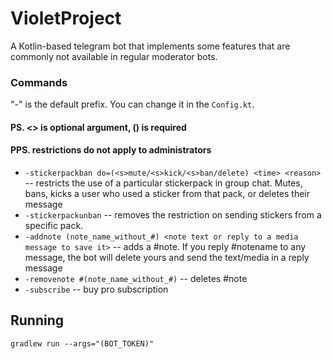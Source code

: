# VioletProject
A Kotlin-based telegram bot that implements some features that are commonly not available in regular moderator bots.

### Commands
"-" is the default prefix. You can change it in the `Config.kt`.

#### PS. <> is optional argument, () is required
#### PPS. restrictions do not apply to administrators

- `-stickerpackban do=(<s>mute/<s>kick/<s>ban/delete) <time> <reason>` -- restricts the use of a particular stickerpack in group chat. Mutes, bans, kicks a user who used a sticker from that pack, or deletes their message
- `-stickerpackunban` -- removes the restriction on sending stickers from a specific pack.
- `-addnote (note_name_without_#) <note text or reply to a media message to save it>` -- adds a #note. If you reply #notename to any message, the bot will delete yours and send the text/media in a reply message
- `-removenote #(note_name_without_#)` -- deletes #note
- `-subscribe` -- buy pro subscription


## Running

```shell
gradlew run --args="(BOT_TOKEN)"
```
